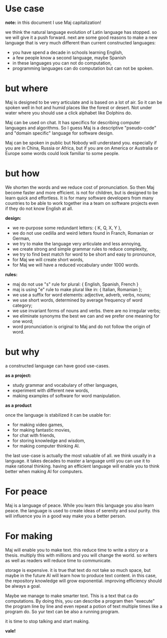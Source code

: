 # Use case

**note:** in this document I use Maj capitalization!

we think the natural language evolution of Latin language has stopped. so we will give it a push forward. next are some good reasons to make a new language that is very much different than current constructed languages:

* you have spend a decade in schools learning English,
* a few people know a second language, maybe Spanish
* in these languages you can not do computation,
* programming languages can do computation but can not be spoken.

# but where

Maj is designed to be very articulate and is based on a lot of air. So it can be spoken well in hot and humid places like the forest or desert. Not under water where you should use a click alphabet like Dolphins do. 

Maj can be used on chat. It has specifics for describing computer languages and algorithms. So I guess Maj is a descriptive "pseudo-code" and "domain specific" language for software design. 

Maj can be spoken in public but Nobody will understand you. especially if you are in China, Russia or Africa, but if you are on America or Australia or Europe some words could look familiar to some people.

# but how

We shorten the words and we reduce cost of pronunciation. So then Maj become faster and more efficient. is not for children, but is designed to be learn quick and effortless. It is for many software developers from many countries to be able to work together ina a team on software projects even if they do not know English at all.

**design:**

* we re-purpose some redundant letters: { K, Q, X, Y },
* we do not use cedilla and weird letters found in Franch, Romanian or German,
* we try to make the language very articulate and less annoying,
* we create strong and simple grammar rules to reduce complexity,
* we try to find best match for word to be short and easy to pronounce,
* for Maj we will create short words, 
* for Maj we will have a reduced vocabulary under 1000 words.

**rules:**

* maj do not use "s" rule for plural: { English, Spanish, French } 
* maj is using "e" rule to make plural like in: { Italian, Romanian };
* we use a suffix for word elements: adjective, adverb, verbs, nouns;
* we use short words, determined by average frequency of word category;
* we use invariant forms of nouns and verbs. there are no irregular verbs;
* we eliminate synonyms the best we can and we prefer one meaning for one word;
* word pronunciation is original to Maj and do not follow the origin of word.


# but why

a constructed language can have good use-cases.

**as a project:**

* study grammar and vocabulary of other languages,
* experiment with different new words,
* making examples of software for word manipulation.

**as a product**

once the language is stabilized it can be usable for:

* for making video games,
* for making fantastic movies,
* for chat with friends,
* for storing knowledge and wisdom,
* for making computer thinking AI.

the last use-case is actually the most valuable of all. we think usually in a language. it takes decades to master a language until you can use it to make rational thinking. having an efficient language will enable you to think better when making AI for computers.

# For peace

Maj is a language of peace. While you learn this language you also learn peace. the language is used to create ideas of serenity and soul purity. this will influence you in a good way make you a better person.

# For making

Maj will enable you to make text. this reduce time to write a story or a thesis. multiply this with millions and you will change the world. so writers as well as readers will reduce time to communicate.

storage is expensive. it is true that text do not take so much space, but maybe in the future AI will learn how to produce text content. in this case, the repository knowledge will grow exponential. improving efficiency should be always a goal.

Maybe we manage to make smarter text. This is a text that ca do computations. By doing this, you can describe a program then "execute" the program line by line and even repeat a potion of text multiple times like a program do. So yur text can be also a running program.

it is time to stop talking and start making.

**vale!**

